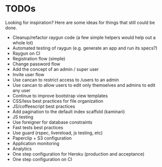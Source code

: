 # TODOs

Looking for inspiration? Here are some ideas for things that still could be done.

* Cleanup/refactor raygun code (a few simple helpers would help out a whole lot)
* Automated testing of raygun (e.g. generate an app and run its specs?)
* Raygun on CI
* Registration flow (simple)
* Change password flow
* Add the concept of an admin / super user
* Invite user flow
* Use cancan to restrict access to /users to an admin
* Use cancan to allow users to edit only themselves and admins to edit any user
* Continue to improve bootstrap view templates
* CSS/less best practices for file organization
* JS/coffeescript best practices
* Add pagination to the default index scaffold (kaminari)
* JS testing
* Use foreigner for database constraints
* Fast tests best practices
* Use guard (rspec, livereload, js testing, etc)
* Paperclip + S3 configuration
* Application monitoring
* Analytics
* One step configuration for Heroku (production and acceptance)
* One step configuration on CI
